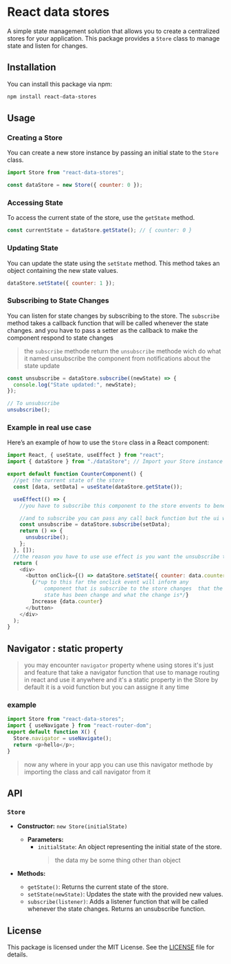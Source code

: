 # React data stores

A simple state management solution that allows you to create a centralized stores for your application. This package provides a `Store` class to manage state and listen for changes.

## Installation

You can install this package via npm:

```bash
npm install react-data-stores
```

## Usage

### Creating a Store

You can create a new store instance by passing an initial state to the `Store` class.

```javascript
import Store from "react-data-stores";

const dataStore = new Store({ counter: 0 });
```

### Accessing State

To access the current state of the store, use the `getState` method.

```javascript
const currentState = dataStore.getState(); // { counter: 0 }
```

### Updating State

You can update the state using the `setState` method. This method takes an object containing the new state values.

```javascript
dataStore.setState({ counter: 1 });
```

### Subscribing to State Changes

You can listen for state changes by subscribing to the store. The `subscribe` method takes a callback function that will be called whenever the state changes. and you have to pass a setter as the callback to make the component respond to state changes

> the `subscribe` methode return the `unsubscribe` methode wich do what it named unsubscribe the component from notifications about the state update

```javascript
const unsubscribe = dataStore.subscribe((newState) => {
  console.log("State updated:", newState);
});

// To unsubscribe
unsubscribe();
```

### Example in real use case

Here’s an example of how to use the `Store` class in a React component:

```javascript
import React, { useState, useEffect } from "react";
import { dataStore } from "./dataStore"; // Import your Store instance

export default function CounterComponent() {
  //get the current state of the store
  const [data, setData] = useState(dataStore.getState());

  useEffect(() => {
    //you have to subscribe this component to the store envents to benefit from the ui updates if the data on the store change

    //and to subscribe you can pass any call back function but the ui will not update unless you subscribe with a setter
    const unsubscribe = dataStore.subscribe(setData);
    return () => {
      unsubscribe();
    };
  }, []);
  //the reason you have to use use effect is you want the unsubscribe to happen after the unmount of the component (for performence and avoiding errors)
  return (
    <div>
      <button onClick={() => dataStore.setState({ counter: data.counter + 1 })}>
        {/*up to this far the onclick event will inform any 
            component that is subscribe to the store changes  that the 
            state has been change and what the change is*/}
        Increase {data.counter}
      </button>
    </div>
  );
}
```

## Navigator : static property

> you may encounter `navigator` property whene using stores it's just and feature that take a navigator function that use to manage routing in react and use it anywhere and it's a static property in the Store by default it is a void function but you can assigne it any time

### example

```javascript
import Store from "react-data-stores";
import { useNavigate } from "react-router-dom";
export default function X() {
  Store.navigator = useNavigate();
  return <p>hello</p>;
}
```

> now any where in your app you can use this navigator methode by importing the class and call navigator from it

## API

### `Store`

- **Constructor:** `new Store(initialState)`

  - **Parameters:**
    - `initialState`: An object representing the initial state of the store.
      > the data my be some thing other than object

- **Methods:**
  - `getState()`: Returns the current state of the store.
  - `setState(newState)`: Updates the state with the provided new values.
  - `subscribe(listener)`: Adds a listener function that will be called whenever the state changes. Returns an unsubscribe function.

## License

This package is licensed under the MIT License. See the [LICENSE](LICENSE) file for details.
